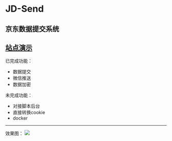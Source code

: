 # JD-Send
京东数据提交系统
---
[站点演示](http://jd.qiuzhong.fun)
---
已完成功能：

- 数据提交
- 微信推送
- 数据加密

未完成功能：

* 对接脚本后台
* 直接转换cookie
* docker

---
效果图：
![](https://pc.qiuzhong.fun/img/Snipaste_2021-09-13_11-15-32.png)



